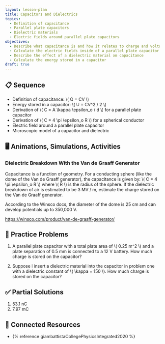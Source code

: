 ```yaml
---
layout: lesson-plan
title: Capacitors and Dielectrics
topics:
  - Definition of capacitance
  - Parallel plate capacitors
  - Dielectric materials
  - Electric fields around parallel plate capacitors
objectives:
  - Describe what capacitance is and how it relates to charge and voltage
  - Calculate the electric fields inside of a parallel plate capacitor
  - Describe the effect of a dielectric material on capacitance
  - Calculate the energy stored in a capacitor
draft: true
---
```


## 📋 Sequence

* Definition of capacitance: \\( Q = CV \\)
* Energy stored in a capacitor: \\( U = CV^2 / 2 \\)
* Derivation of \\( C = A \kappa \epsilon_o / d \\) for a parallel plate capacitor
* Derivation of \\( C = 4 \pi \epsilon_o R \\) for a spherical conductor
* Electric field around a parallel plate capacitor
* Microscopic model of a capacitor and dielectric

## 🖥️ Animations, Simulations, Activities

### Dielectric Breakdown With the Van de Graaff Generator

Capacitance is a function of geometry. For a conducting sphere (like the dome of the Van de Graaff generator), the capacitance is given by: \\( C = 4 \pi \epsilon_o R \\) where \\( R \\) is the radius of the sphere. If the dielectric breakdown of air is estimated to be 3 MV / m, estimate the charge stored on the Van de Graaff generator.

According to the Winsco docs, the diameter of the dome is 25 cm and can develop potentials up to 350,000 V.

<https://winsco.com/product/van-de-graaff-generator/>

## 📝 Practice Problems

1. A parallel plate capacitor with a total plate area of \\( 0.25 m^2 \\) and a plate separation of 0.5 mm is connected to a 12 V battery. How much charge is stored on the capacitor?

2. Suppose I insert a dielectric material into the capacitor in problem one with a dielectric constant of \\( \kappa = 150 \\). How much charge is stored on the capacitor?

## ✅ Partial Solutions

1. 53.1 nC
2. 7.97 mC

## 📘 Connected Resources

* {% reference giambattistaCollegePhysicsIntegrated2020 %}
